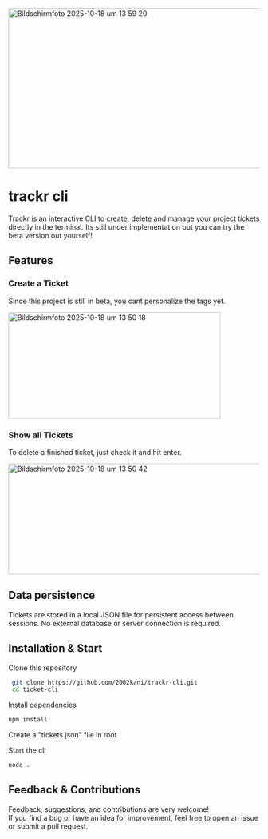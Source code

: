 <img width="680" height="320" alt="Bildschirmfoto 2025-10-18 um 13 59 20" src="https://github.com/user-attachments/assets/4e79607f-2d5b-4b54-8804-4337334df94d" />

# trackr cli
Trackr is an interactive CLI to create, delete and manage your project tickets directly in the terminal. Its still under implementation but you can try the beta version out yourself!

## Features
### Create a Ticket

Since this project is still in beta, you cant personalize the tags yet.

<img width="425" height="213" alt="Bildschirmfoto 2025-10-18 um 13 50 18" src="https://github.com/user-attachments/assets/afbb796b-7503-45fa-aa2b-b295a45356c8" />


### Show all Tickets

To delete a finished ticket, just check it and hit enter.

<img width="630" height="222" alt="Bildschirmfoto 2025-10-18 um 13 50 42" src="https://github.com/user-attachments/assets/ff7e7598-b215-4d15-b901-9092024caf2f" />

## Data persistence
Tickets are stored in a local JSON file for persistent access between sessions. No external database or server connection is required.

## Installation & Start
Clone this repository
  ```bash
   git clone https://github.com/2002kani/trackr-cli.git
   cd ticket-cli
  ```

Install dependencies
```bash
npm install
```

Create a "tickets.json" file in root

Start the cli
```bash
node .
```

## Feedback & Contributions

Feedback, suggestions, and contributions are very welcome!  
If you find a bug or have an idea for improvement, feel free to open an issue or submit a pull request.

